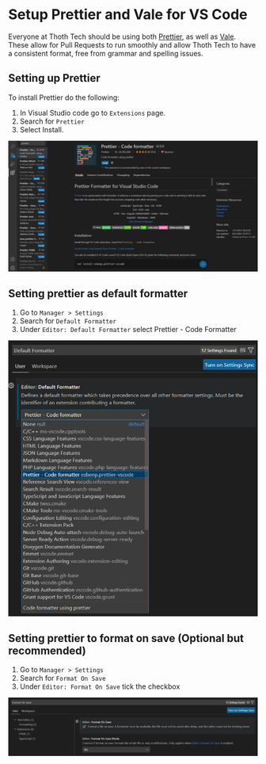 # Setup Prettier and Vale for VS Code

Everyone at Thoth Tech should be using both
[Prettier](https://prettier.io/), as well as [Vale](https://marketplace.visualstudio.com/items?itemName=errata-ai.vale-server). These allow for Pull Requests to run smoothly and allow Thoth Tech to have a consistent format, free from grammar and spelling issues. 



## Setting up Prettier
To install Prettier do the following:
1. In Visual Studio code go to `Extensions` page.
1. Search for `Prettier`
1. Select Install.

![Prettier Install Page](images/prettier-install.png)

## Setting prettier as default formatter

1. Go to `Manager > Settings`
1. Search for `Default Formatter`
1. Under `Editor: Default Formatter` select Prettier - Code Formatter

![Prettier Install Page](images/prettier-default-formatter.png)

## Setting prettier to format on save (Optional but recommended)

1. Go to `Manager > Settings`
1. Search for `Format On Save`
1. Under `Editor: Format On Save` tick the checkbox

![Prettier Format On Save](images/prettier-on-save.png)